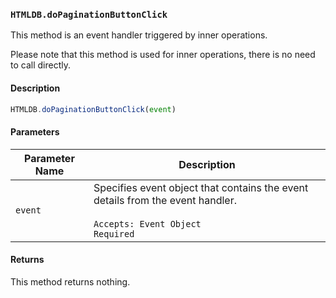 ### `HTMLDB.doPaginationButtonClick`

This method is an event handler triggered by inner operations.

Please note that this method is used for inner operations, there is no need to call directly.

#### Description

```javascript
HTMLDB.doPaginationButtonClick(event)
```

#### Parameters

| Parameter Name             | Description                               |
| -------------------------- | ----------------------------------------- |
| `event` | Specifies event object that contains the event details from the event handler.<br><br>`Accepts: Event Object`<br>`Required` |

#### Returns

This method returns nothing.